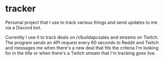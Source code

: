 # tracker
Personal project that I use to track various things and send updates to me via a Discord bot.

Currently I use it to track deals on /r/buildapcsales and streams on Twitch. The program sends an API request every 60 seconds
to Reddit and Twitch and messages me when there's a new deal that fits the criteria I'm looking for in the title or when there's
a Twitch stream that I'm tracking goes live.
